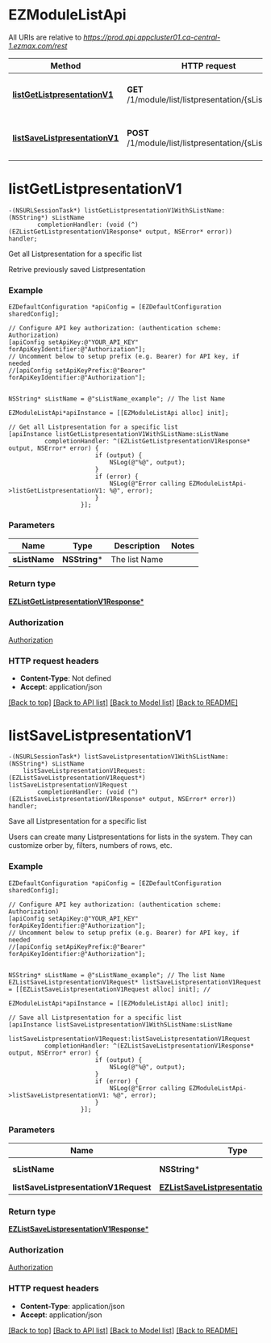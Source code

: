 # EZModuleListApi

All URIs are relative to *https://prod.api.appcluster01.ca-central-1.ezmax.com/rest*

Method | HTTP request | Description
------------- | ------------- | -------------
[**listGetListpresentationV1**](EZModuleListApi.md#listgetlistpresentationv1) | **GET** /1/module/list/listpresentation/{sListName} | Get all Listpresentation for a specific list
[**listSaveListpresentationV1**](EZModuleListApi.md#listsavelistpresentationv1) | **POST** /1/module/list/listpresentation/{sListName} | Save all Listpresentation for a specific list


# **listGetListpresentationV1**
```objc
-(NSURLSessionTask*) listGetListpresentationV1WithSListName: (NSString*) sListName
        completionHandler: (void (^)(EZListGetListpresentationV1Response* output, NSError* error)) handler;
```

Get all Listpresentation for a specific list

Retrive previously saved Listpresentation

### Example
```objc
EZDefaultConfiguration *apiConfig = [EZDefaultConfiguration sharedConfig];

// Configure API key authorization: (authentication scheme: Authorization)
[apiConfig setApiKey:@"YOUR_API_KEY" forApiKeyIdentifier:@"Authorization"];
// Uncomment below to setup prefix (e.g. Bearer) for API key, if needed
//[apiConfig setApiKeyPrefix:@"Bearer" forApiKeyIdentifier:@"Authorization"];


NSString* sListName = @"sListName_example"; // The list Name

EZModuleListApi*apiInstance = [[EZModuleListApi alloc] init];

// Get all Listpresentation for a specific list
[apiInstance listGetListpresentationV1WithSListName:sListName
          completionHandler: ^(EZListGetListpresentationV1Response* output, NSError* error) {
                        if (output) {
                            NSLog(@"%@", output);
                        }
                        if (error) {
                            NSLog(@"Error calling EZModuleListApi->listGetListpresentationV1: %@", error);
                        }
                    }];
```

### Parameters

Name | Type | Description  | Notes
------------- | ------------- | ------------- | -------------
 **sListName** | **NSString***| The list Name | 

### Return type

[**EZListGetListpresentationV1Response***](EZListGetListpresentationV1Response.md)

### Authorization

[Authorization](../README.md#Authorization)

### HTTP request headers

 - **Content-Type**: Not defined
 - **Accept**: application/json

[[Back to top]](#) [[Back to API list]](../README.md#documentation-for-api-endpoints) [[Back to Model list]](../README.md#documentation-for-models) [[Back to README]](../README.md)

# **listSaveListpresentationV1**
```objc
-(NSURLSessionTask*) listSaveListpresentationV1WithSListName: (NSString*) sListName
    listSaveListpresentationV1Request: (EZListSaveListpresentationV1Request*) listSaveListpresentationV1Request
        completionHandler: (void (^)(EZListSaveListpresentationV1Response* output, NSError* error)) handler;
```

Save all Listpresentation for a specific list

Users can create many Listpresentations for lists in the system. They can customize orber by, filters, numbers of rows, etc.

### Example
```objc
EZDefaultConfiguration *apiConfig = [EZDefaultConfiguration sharedConfig];

// Configure API key authorization: (authentication scheme: Authorization)
[apiConfig setApiKey:@"YOUR_API_KEY" forApiKeyIdentifier:@"Authorization"];
// Uncomment below to setup prefix (e.g. Bearer) for API key, if needed
//[apiConfig setApiKeyPrefix:@"Bearer" forApiKeyIdentifier:@"Authorization"];


NSString* sListName = @"sListName_example"; // The list Name
EZListSaveListpresentationV1Request* listSaveListpresentationV1Request = [[EZListSaveListpresentationV1Request alloc] init]; // 

EZModuleListApi*apiInstance = [[EZModuleListApi alloc] init];

// Save all Listpresentation for a specific list
[apiInstance listSaveListpresentationV1WithSListName:sListName
              listSaveListpresentationV1Request:listSaveListpresentationV1Request
          completionHandler: ^(EZListSaveListpresentationV1Response* output, NSError* error) {
                        if (output) {
                            NSLog(@"%@", output);
                        }
                        if (error) {
                            NSLog(@"Error calling EZModuleListApi->listSaveListpresentationV1: %@", error);
                        }
                    }];
```

### Parameters

Name | Type | Description  | Notes
------------- | ------------- | ------------- | -------------
 **sListName** | **NSString***| The list Name | 
 **listSaveListpresentationV1Request** | [**EZListSaveListpresentationV1Request***](EZListSaveListpresentationV1Request.md)|  | 

### Return type

[**EZListSaveListpresentationV1Response***](EZListSaveListpresentationV1Response.md)

### Authorization

[Authorization](../README.md#Authorization)

### HTTP request headers

 - **Content-Type**: application/json
 - **Accept**: application/json

[[Back to top]](#) [[Back to API list]](../README.md#documentation-for-api-endpoints) [[Back to Model list]](../README.md#documentation-for-models) [[Back to README]](../README.md)

